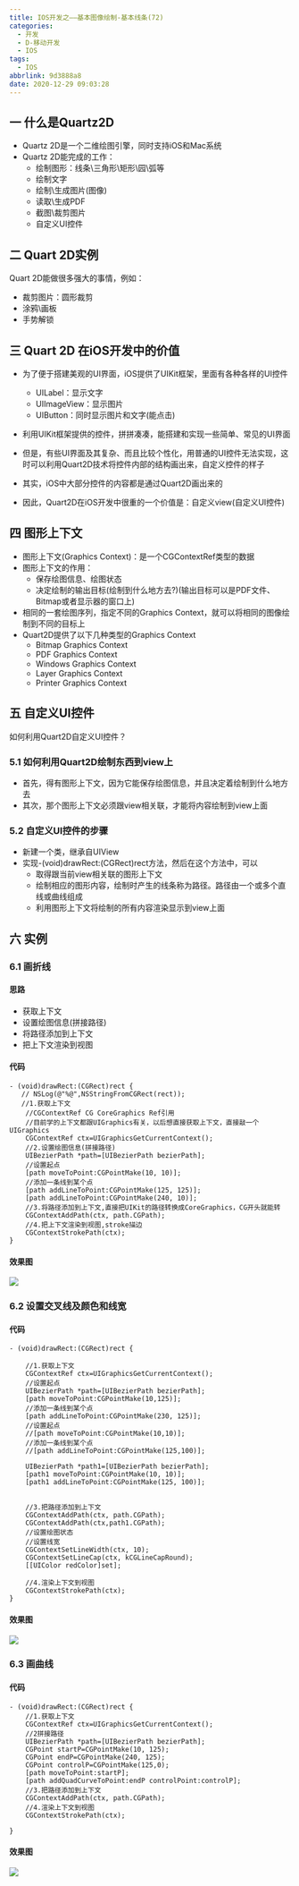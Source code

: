 ```yaml
---
title: IOS开发之——基本图像绘制-基本线条(72)
categories:
  - 开发
  - D-移动开发
  - IOS
tags:
  - IOS
abbrlink: 9d3888a8
date: 2020-12-29 09:03:28
---
```

## 一 什么是Quartz2D

* Quartz 2D是一个二维绘图引擎，同时支持iOS和Mac系统
* Quartz 2D能完成的工作：
  * 绘制图形：线条\三角形\矩形\园\弧等
  * 绘制文字
  * 绘制\生成图片(图像)
  * 读取\生成PDF
  * 截图\裁剪图片
  * 自定义UI控件

<!--more-->

## 二 Quart 2D实例

Quart 2D能做很多强大的事情，例如：

* 裁剪图片：圆形裁剪
* 涂鸦\画板
* 手势解锁

## 三 Quart 2D 在iOS开发中的价值

* 为了便于搭建美观的UI界面，iOS提供了UIKit框架，里面有各种各样的UI控件

  - UILabel：显示文字
  - UIImageView：显示图片
  - UIButton：同时显示图片和文字(能点击)
* 利用UIKit框架提供的控件，拼拼凑凑，能搭建和实现一些简单、常见的UI界面
* 但是，有些UI界面及其复杂、而且比较个性化，用普通的UI控件无法实现，这时可以利用Quart2D技术将控件内部的结构画出来，自定义控件的样子
* 其实，iOS中大部分控件的内容都是通过Quart2D画出来的
* 因此，Quart2D在iOS开发中很重的一个价值是：自定义view(自定义UI控件)

## 四 图形上下文

* 图形上下文(Graphics Context)：是一个CGContextRef类型的数据
* 图形上下文的作用：
  - 保存绘图信息、绘图状态
  - 决定绘制的输出目标(绘制到什么地方去?)(输出目标可以是PDF文件、Bitmap或者显示器的窗口上)
* 相同的一套绘图序列，指定不同的Graphics Context，就可以将相同的图像绘制到不同的目标上
* Quart2D提供了以下几种类型的Graphics Context
  - Bitmap Graphics Context
  - PDF Graphics Context
  - Windows Graphics Context
  - Layer Graphics Context
  - Printer Graphics Context

## 五 自定义UI控件

如何利用Quart2D自定义UI控件？

### 5.1 如何利用Quart2D绘制东西到view上

* 首先，得有图形上下文，因为它能保存绘图信息，并且决定着绘制到什么地方去
* 其次，那个图形上下文必须跟view相关联，才能将内容绘制到view上面

### 5.2 自定义UI控件的步骤

* 新建一个类，继承自UIView
* 实现-(void)drawRect:(CGRect)rect方法，然后在这个方法中，可以
  - 取得跟当前view相关联的图形上下文
  - 绘制相应的图形内容，绘制时产生的线条称为路径。路径由一个或多个直线或曲线组成
  - 利用图形上下文将绘制的所有内容渲染显示到view上面

## 六 实例

### 6.1 画折线

#### 思路

* 获取上下文
* 设置绘图信息(拼接路径)
* 将路径添加到上下文
* 把上下文渲染到视图

#### 代码

```
- (void)drawRect:(CGRect)rect {
   // NSLog(@"%@",NSStringFromCGRect(rect));
   //1.获取上下文
    //CGContextRef CG CoreGraphics Ref引用
    //目前学的上下文都跟UIGraphics有关，以后想直接获取上下文，直接敲一个UIGraphics
    CGContextRef ctx=UIGraphicsGetCurrentContext();
    //2.设置绘图信息(拼接路径)
    UIBezierPath *path=[UIBezierPath bezierPath];
    //设置起点
    [path moveToPoint:CGPointMake(10, 10)];
    //添加一条线到某个点
    [path addLineToPoint:CGPointMake(125, 125)];
    [path addLineToPoint:CGPointMake(240, 10)];
    //3.将路径添加到上下文,直接把UIKit的路径转换成CoreGraphics，CG开头就能转
    CGContextAddPath(ctx, path.CGPath);
    //4.把上下文渲染到视图,stroke描边
    CGContextStrokePath(ctx);  
}  
```

#### 效果图

![][1]
### 6.2 设置交叉线及颜色和线宽

#### 代码

```
- (void)drawRect:(CGRect)rect {

    //1.获取上下文
    CGContextRef ctx=UIGraphicsGetCurrentContext();
    //设置起点
    UIBezierPath *path=[UIBezierPath bezierPath];
    [path moveToPoint:CGPointMake(10,125)];
    //添加一条线到某个点
    [path addLineToPoint:CGPointMake(230, 125)];
    //设置起点
    //[path moveToPoint:CGPointMake(10,10)];
    //添加一条线到某个点
    //[path addLineToPoint:CGPointMake(125,100)];
    
    UIBezierPath *path1=[UIBezierPath bezierPath];
    [path1 moveToPoint:CGPointMake(10, 10)];
    [path1 addLineToPoint:CGPointMake(125, 100)];
    
    
    //3.把路径添加到上下文
    CGContextAddPath(ctx, path.CGPath);
    CGContextAddPath(ctx,path1.CGPath);
    //设置绘图状态
    //设置线宽
    CGContextSetLineWidth(ctx, 10);
    CGContextSetLineCap(ctx, kCGLineCapRound);
    [[UIColor redColor]set];
     
    //4.渲染上下文到视图
    CGContextStrokePath(ctx);  
}
```

#### 效果图
![][2]
### 6.3 画曲线
#### 代码

```
- (void)drawRect:(CGRect)rect {
    //1.获取上下文
    CGContextRef ctx=UIGraphicsGetCurrentContext();
    //2拼接路径
    UIBezierPath *path=[UIBezierPath bezierPath];
    CGPoint startP=CGPointMake(10, 125);
    CGPoint endP=CGPointMake(240, 125);
    CGPoint controlP=CGPointMake(125,0);
    [path moveToPoint:startP];
    [path addQuadCurveToPoint:endP controlPoint:controlP];
    //3.把路径添加到上下文
    CGContextAddPath(ctx, path.CGPath);
    //4.渲染上下文到视图
    CGContextStrokePath(ctx);
    
}
```

#### 效果图
![][3]



[1]:https://cdn.jsdelivr.net/gh/PGzxc/CDN@master/blog-ios/ios-quart2d-drawn-line.png
[2]:https://cdn.jsdelivr.net/gh/PGzxc/CDN@master/blog-ios/ios-quart2d-line-color-width.png
[3]:https://cdn.jsdelivr.net/gh/PGzxc/CDN@master/blog-ios/ios-quart2d-draw-quxian.png

